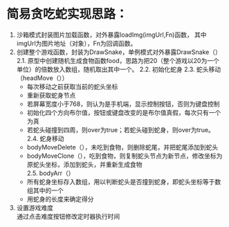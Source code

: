# 简易贪吃蛇实现思路：<br>
1. 沙箱模式封装图片加载函数，对外暴露loadImg(imgUrl,Fn)函数，
其中imgUrl为图片地址（对象），Fn为回调函数。<br>
2. 创建整个游戏函数，封装为DrawSnake，单例模式对外暴露DrawSnake（）<br>
  2.1. 原型中创建随机生成食物函数food，思路为把20（整个游戏以20为一个单位）的倍数放入数组，随机取出其中一个。
  2.2. 初始化蛇身
  2.3. 蛇头移动（headMove（））<br>
    - 每次移动之前获取当前的蛇头坐标<br>
    - 重新获取蛇身节点<br>
    - 若屏幕宽度小于768，则认为是手机端，显示控制按钮，否则为键盘控制<br>
    - 初始化四个方向布尔值，按钮或键盘改变的是布尔值真假，每次只有一个为真<br>
    - 若蛇头碰撞到四周，则over为true；若蛇头碰到蛇身，则over为true。<br>
  2.4. 蛇身移动<br>
    - bodyMoveDelete（），未吃到食物，则删除蛇尾，并把蛇尾添加到蛇头<br>
    - bodyMoveClone（），吃到食物，则复制蛇头节点为新节点，修改坐标为原蛇头坐标，添加到蛇头，并重新生成食物<br>
  2.5. bodyArr（）<br>
    - 所有蛇身坐标存入数组，用以判断蛇头是否撞到蛇身，即蛇头坐标等于数组其中的一个<br>
    - 用蛇身的长度来确定得分<br>
3. 设置游戏难度<br>
   通过点击难度按钮修改定时器执行时间

